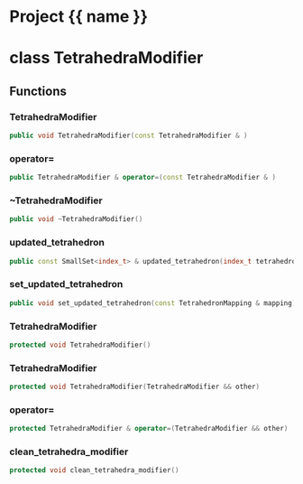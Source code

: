 <script setup>
import {useRoute} from 'vitepress'
const {path} = useRoute()
const tokens = path.split('/')
const words = tokens[2].split('-');
for (let i = 0; i < words.length; i++) {
    words[i] = words[i].charAt(0).toUpperCase() + words[i].slice(1);
    words[i] = words[i].replace('geode', 'Geode')
}
const name = words.join('-');
</script>
# Project {{ name }}

# class TetrahedraModifier


## Functions

### TetrahedraModifier

```cpp
public void TetrahedraModifier(const TetrahedraModifier & )
```


### operator=

```cpp
public TetrahedraModifier & operator=(const TetrahedraModifier & )
```


### ~TetrahedraModifier

```cpp
public void ~TetrahedraModifier()
```


### updated_tetrahedron

```cpp
public const SmallSet<index_t> & updated_tetrahedron(index_t tetrahedron_id)
```


### set_updated_tetrahedron

```cpp
public void set_updated_tetrahedron(const TetrahedronMapping & mapping)
```


### TetrahedraModifier

```cpp
protected void TetrahedraModifier()
```


### TetrahedraModifier

```cpp
protected void TetrahedraModifier(TetrahedraModifier && other)
```


### operator=

```cpp
protected TetrahedraModifier & operator=(TetrahedraModifier && other)
```


### clean_tetrahedra_modifier

```cpp
protected void clean_tetrahedra_modifier()
```




